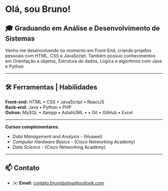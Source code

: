 # Olá, sou Bruno!

🎓 **Graduando em Análise e Desenvolvimento de Sistemas** 
---
 Venho me desenvolvendo no momento em Front-End, criando projetos pessoais com HTML, CSS e JavaScript.
 Também possuo conhecimentos em Orientação a objetos, Estrutura de dados,  Lógica e algoritmos com Java e Python

---
##  🛠️ Ferramentas | Habilidades

**Front-end:** HTML • CSS • JavaScript • ReactJS  
**Back-end:** Java • Python • PHP   
**Outros:** MySQL • Xampp • AstahUML •  • Git • GitHub •  Excel  

---

**Cursos complementares:**

- *Data Management and Analysis* - (Huawei)
- *Computer Hardware Basics* - (Cisco Networking Academy)
- *Data Science* - (Cisco Networking Academy)

---

## 📫 Contato

- ✉️ **Email:** contato.brunobsilva@outlook.com

